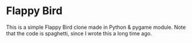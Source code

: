 # Flappy Bird

This is a simple Flappy Bird clone made in Python & pygame module.
Note that the code is spaghetti, since I wrote this a long time ago.
